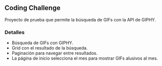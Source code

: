 ## Coding Challenge

Proyecto de prueba que permite la búsqueda de GIFs con la API de GIPHY.

### Detalles

* Búsqueda de GIFs con GIPHY.
* Grid con el resultado de la búsqueda.
* Paginación para navegar entre resultados.
* La página de inicio selecciona el mes para mostrar GIFs alusivos al mes.
